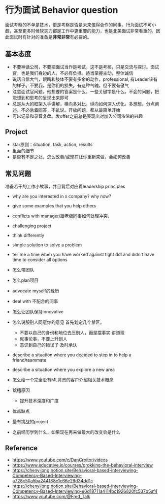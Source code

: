 # 行为面试 Behavior question

面试考察的不单是技术，更是考察是否是未来值得合作的同事。行为面试不可小觑，甚至更多时候软实力都是工作中更重要的能力，也是北美面试非常看重的，因此面试时有针对的准备是**非常非常**有必要的。

## 基本态度
- 不要神话公司，不要把面试当作是考试，这不是考核，只是交流与探讨。面试官，也是我们身边的人，不必有负担。适当掌握主动，整体诚信
- 说话自信大气，眼睛和肢体不要有多余的动作，professional, 有Leader该有的样子。不要我，是你们的损失，有这种气魄，但不要有傲气
- 注意面试官问题，他想要的答案是什么，一些关键字是什么。不会的问题，把能想到和思考的呈现出来即可
- 总是从大的框架入手讲解，横向多对比，纵向如何深入优化。多想想，分点阐述，不必急着回答，不乱说。开放问题，都从最简单开始
- 可以记录和录音复盘。发offer之前总是表现出对加入公司浓浓的兴趣


## Project
- star原则：situation, task, action, results
- 里面的细节
- 是否有不足之处，怎么改善/或现在让你重新来做，会如何改善


## 常见问题
准备若干的工作小故事，并且背后对应着leadership principles

- why are you interested in x company? why now?
- give some examples that you help others
- conflicts with manager/跟老板同事如何处理冲突，
- challenging project
- think differently
- simple solution to solve a problem
- tell me a time when you have worked against tight ddl and didn't have time to consider all options

- 怎么带团队
- 怎么plan项目
- advocate myself的经历
- deal with 不配合的同事
- 怎么让团队保持innovative
- 怎么说服别人同意你的意见
    首先划定几个禁区，
    - 不要以自己的身份和地位去压别人，而是摆事实 讲道理
    - 就事论事，不要上升到人
    - 意识到自己的错误了 及时承认
- describe a situation where you decided to step in to help a friend/teammate
- describe a situation where you explore a new area
- 怎么给一个完全没有ML背景的客户介绍相关技术概念

- 跳槽原因
  - 提升技术深度和广度 
- 优点缺点
- 最有挑战的project
- 之前经历学到什么，如果现在再来做最大的改变会是什么


## Reference
- https://www.youtube.com/c/DanCroitor/videos
- https://www.educative.io/courses/grokking-the-behavioral-interview
- https://chenyilong.notion.site/Behavioral-based-interviewing-Competency-Based-Interviewing-a728c50a5ba244188e1c66e28d34dd1c
- https://chenyilong.notion.site/Behavioral-based-interviewing-Competency-Based-Interviewing-e6d18711a4114bc1926820fc537b5af4
- https://www.youtube.com/@Fred_Talk
